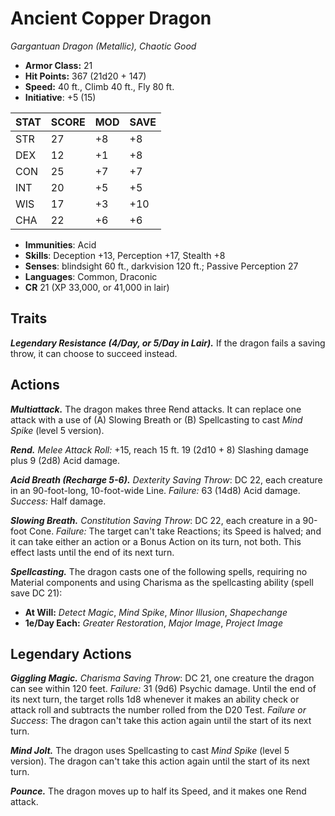 # Ancient Copper Dragon

*Gargantuan Dragon (Metallic), Chaotic Good*

- **Armor Class:** 21
- **Hit Points:** 367 (21d20 + 147)
- **Speed:** 40 ft., Climb 40 ft., Fly 80 ft.
- **Initiative**: +5 (15)

|STAT|SCORE|MOD|SAVE|
| --- | --- | --- | ---- |
| STR | 27 | +8 | +8 |
| DEX | 12 | +1 | +8 |
| CON | 25 | +7 | +7 |
| INT | 20 | +5 | +5 |
| WIS | 17 | +3 | +10 |
| CHA | 22 | +6 | +6 |

- **Immunities**: Acid
- **Skills**: Deception +13, Perception +17, Stealth +8
- **Senses**: blindsight 60 ft., darkvision 120 ft.; Passive Perception 27
- **Languages**: Common, Draconic
- **CR** 21 (XP 33,000, or 41,000 in lair)

## Traits

***Legendary Resistance (4/Day, or 5/Day in Lair).*** If the dragon fails a saving throw, it can choose to succeed instead.


## Actions

***Multiattack.*** The dragon makes three Rend attacks. It can replace one attack with a use of (A) Slowing Breath or (B) Spellcasting to cast *Mind Spike* (level 5 version).

***Rend.*** *Melee Attack Roll:* +15, reach 15 ft. 19 (2d10 + 8) Slashing damage plus 9 (2d8) Acid damage.

***Acid Breath (Recharge 5-6).*** *Dexterity Saving Throw*: DC 22, each creature in an 90-foot-long, 10-foot-wide Line. *Failure:*  63 (14d8) Acid damage. *Success:*  Half damage.

***Slowing Breath.*** *Constitution Saving Throw*: DC 22, each creature in a 90-foot Cone. *Failure:*  The target can't take Reactions; its Speed is halved; and it can take either an action or a Bonus Action on its turn, not both. This effect lasts until the end of its next turn.

***Spellcasting.*** The dragon casts one of the following spells, requiring no Material components and using Charisma as the spellcasting ability (spell save DC 21):

- **At Will:** *Detect Magic*, *Mind Spike*, *Minor Illusion*, *Shapechange*
- **1e/Day Each:** *Greater Restoration*, *Major Image*, *Project Image*

## Legendary Actions

***Giggling Magic.*** *Charisma Saving Throw*: DC 21, one creature the dragon can see within 120 feet. *Failure:*  31 (9d6) Psychic damage. Until the end of its next turn, the target rolls 1d8 whenever it makes an ability check or attack roll and subtracts the number rolled from the D20 Test. *Failure or Success*:  The dragon can't take this action again until the start of its next turn.

***Mind Jolt.*** The dragon uses Spellcasting to cast *Mind Spike* (level 5 version). The dragon can't take this action again until the start of its next turn.

***Pounce.*** The dragon moves up to half its Speed, and it makes one Rend attack.

